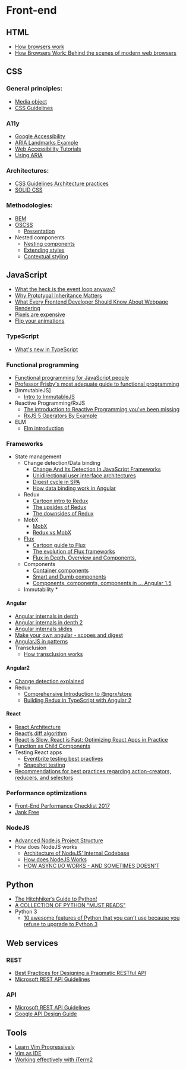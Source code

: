 # Front-end
## HTML
  * [How browsers work](https://docs.google.com/presentation/d/1kjC_L5C-E2Y_wOVkblJxRr6GBgw1V_FBbFI4jAoh688)
  * [How Browsers Work: Behind the scenes of modern web browsers](https://www.html5rocks.com/en/tutorials/internals/howbrowserswork/)

## CSS
### General principles:
  * [Media object](http://www.stubbornella.org/content/2010/06/25/the-media-object-saves-hundreds-of-lines-of-code/)
  * [CSS Guidelines](http://cssguidelin.es)

### A11y
  * [Google Accessibility](https://developers.google.com/web/fundamentals/accessibility/)
  * [ARIA Landmarks Example](https://www.w3.org/TR/wai-aria-practices/examples/landmarks/index.html)
  * [Web Accessibility Tutorials](https://www.w3.org/WAI/tutorials/)
  * [Using ARIA](https://w3c.github.io/using-aria/#validation)

### Architectures:
  * [CSS Guidelines Architecture practices](http://cssguidelin.es/#architectural-principles)
  * [SOLID CSS](http://blog.millermedeiros.com/solid-css)

### Methodologies:
  * [BEM]()
  * [OSCSS](http://wiki.github.com/stubbornella/oocss/)
    * [Presentation](http://www.slideshare.net/stubbornella/object-oriented-css/18-TWO_MAIN_PRINCIPLES)
  * Nested components
    * [Nesting components](http://simurai.com/blog/2015/05/11/nesting-components)
    * [Extending styles](https://philipwalton.com/articles/extending-styles/)
    * [Contextual styling](http://csswizardry.com/2015/06/contextual-styling-ui-components-nesting-and-implementation-detail/)

## JavaScript
  * [What the heck is the event loop anyway?](https://www.youtube.com/watch?v=8aGhZQkoFbQ)
  * [Why Prototypal Inheritance Matters](http://aaditmshah.github.io/why-prototypal-inheritance-matters)
  * [What Every Frontend Developer Should Know About Webpage Rendering](http://frontendbabel.info/articles/webpage-rendering-101/)
  * [Pixels are expensive](https://aerotwist.com/blog/pixels-are-expensive/)
  * [Flip your animations](https://aerotwist.com/blog/flip-your-animations/)

### TypeScript
  * [What's new in TypeScript](https://github.com/Microsoft/TypeScript/wiki/What%27s-new-in-TypeScript)

### Functional programming
  * [Functional programming for JavaScript people](https://medium.com/@chetcorcos/functional-programming-for-javascript-people-1915d8775504)
  * [Professor Frisby's most adequate guide to functional programming](https://drboolean.gitbooks.io/mostly-adequate-guide/content/)
  * [ImmutableJS]
    * [Intro to ImmutableJS](https://auth0.com/blog/2016/03/23/intro-to-immutable-js/)
  * Reactive Programming/RxJS
    * [The introduction to Reactive Programming you've been missing](https://gist.github.com/staltz/868e7e9bc2a7b8c1f754)
    * [RxJS 5 Operators By Example](https://gist.github.com/btroncone/d6cf141d6f2c00dc6b35)
  * ELM
    * [Elm introduction](http://www.sitepoint.com/functional-reactive-programming-elm-introduction/)

### Frameworks
  * State management
    * Change detection/Data binding
      * [Change And Its Detection In JavaScript Frameworks](http://teropa.info/blog/2015/03/02/change-and-its-detection-in-javascript-frameworks.html)
      * [Unidirectional user interface architectures](http://staltz.com/unidirectional-user-interface-architectures.html)
      * [Digest cycle in SPA](http://blog.bguiz.com/post/60397801810/digest-cycles-in-single-page-apps/)
      * [How data binding work in Angular](http://stackoverflow.com/questions/9682092/how-does-data-binding-work-in-angularjs/9693933)
    * Redux
      * [Cartoon intro to Redux](https://code-cartoons.com/a-cartoon-intro-to-redux-3afb775501a6)
      * [The upsides of Redux](http://stackoverflow.com/questions/32461229/why-use-redux-over-facebook-flux/32920459)
      * [The downsides of Redux](http://stackoverflow.com/a/32916602)
    * MobX
      * [MobX](https://mobxjs.github.io/mobx/)
      * [Redux vs MobX](http://www.robinwieruch.de/redux-mobx-confusion/)
    * [Flux](https://facebook.github.io/flux/docs/overview.html)
      * [Cartoon guide to Flux](https://code-cartoons.com/a-cartoon-guide-to-flux-6157355ab207)
      * [The evolution of Flux frameworks](https://medium.com/@dan_abramov/the-evolution-of-flux-frameworks-6c16ad26bb31)
      * [Flux in Depth. Overview and Components.](http://blog.mgechev.com/2015/05/15/flux-in-depth-overview-components/)
    * Components
      * [Container components](https://medium.com/@learnreact/container-components-c0e67432e005)
      * [Smart and Dumb components](https://medium.com/@dan_abramov/smart-and-dumb-components-7ca2f9a7c7d0)
      * [Components, components, components in ... Angular 1.5](https://www.youtube.com/watch?v=AMwjDibFxno)
    * Immutability
      *

#### Angular
  * [Angular internals in depth](https://www.smashingmagazine.com/2015/01/angularjs-internals-in-depth/)
  * [Angular internals in depth 2](https://www.smashingmagazine.com/2015/11/angularjs-internals-in-depth-part-2/)
  * [Angular internals slides](http://cvuorinen.github.io/angularjs-internals-slides/#/)
  * [Make your own angular - scopes and digest](http://teropa.info/blog/2013/11/03/make-your-own-angular-part-1-scopes-and-digest.html)
  * [AngularJS in patterns](https://mgechev.github.io/angularjs-in-patterns/)
  * Transclusion
    * [How transclusion works](http://teropa.info/blog/2015/06/09/transclusion.html)

#### Angular2
  * [Change detection explained](http://blog.thoughtram.io//angular/2016/02/22/angular-2-change-detection-explained.html)
  * Redux  
    * [Comprehensive Introduction to @ngrx/store](https://gist.github.com/btroncone/a6e4347326749f938510)
    * [Building Redux in TypeScript with Angular 2](http://blog.ng-book.com/introduction-to-redux-with-typescript-and-angular-2/)

#### React
  * [React Architecture](https://speakerdeck.com/vjeux/oscon-react-architecture)
  * [React’s diff algorithm](http://calendar.perfplanet.com/2013/diff/)
  * [React is Slow, React is Fast: Optimizing React Apps in Practice](https://medium.com/dailyjs/react-is-slow-react-is-fast-optimizing-react-apps-in-practice-394176a11fba)
  * [Function as Child Components](https://medium.com/merrickchristensen/function-as-child-components-5f3920a9ace9)
  * Testing React apps
    * [Eventbrite testing best practives](https://github.com/eventbrite/javascript/blob/master/react/testing.md)
    * [Snapshot testing](https://facebook.github.io/jest/docs/en/snapshot-testing.html)
  * [Recommendations for best practices regarding action-creators, reducers, and selectors](https://github.com/reactjs/redux/issues/1171)


### Performance optimizations
  * [Front-End Performance Checklist 2017](https://www.smashingmagazine.com/2016/12/front-end-performance-checklist-2017-pdf-pages/)
  * [Jank Free](http://jankfree.org)

### NodeJS
  * [Advanced Node.js Project Structure](https://blog.risingstack.com/node-js-project-structure-tutorial-node-js-at-scale/)
  * How does NodeJS works
    * [Architecture of NodeJS’ Internal Codebase](https://arenli.com/architecture-of-node-js-internal-codebase-57cd8376b71f)
    * [How does NodeJS Works](https://blog.ghaiklor.com/how-nodejs-works-bfe09efc80ca)
    * [HOW ASYNC I/O WORKS - AND SOMETIMES DOESN'T](http://blog.kgriffs.com/2012/09/18/demystifying-async-io.html)

## Python
  * [The Hitchhiker’s Guide to Python!](http://python-guide-pt-br.readthedocs.io/en/latest)
  * [A COLLECTION OF PYTHON "MUST READS"](http://jessenoller.com/good-to-great-python-reads)
  * Python 3
    * [10 awesome features of Python that you can't use because you refuse to upgrade to Python 3](http://www.asmeurer.com/python3-presentation/slides.html)


## Web services
### REST
  * [Best Practices for Designing a Pragmatic RESTful API](http://www.vinaysahni.com/best-practices-for-a-pragmatic-restful-api)
  * [Microsoft REST API Guidelines](https://github.com/Microsoft/api-guidelines/blob/master/Guidelines.md)

### API
  * [Microsoft REST API Guidelines](https://github.com/Microsoft/api-guidelines/blob/master/Guidelines.md)
  * [Google API Design Guide](https://cloud.google.com/apis/design/)

## Tools
  * [Learn Vim Progressively](http://yannesposito.com/Scratch/en/blog/Learn-Vim-Progressively/)
  * [Vim as IDE](http://yannesposito.com/Scratch/en/blog/Vim-as-IDE/)
  * [Working effectively with iTerm2](http://teohm.com/blog/working-effectively-with-iterm2/)
